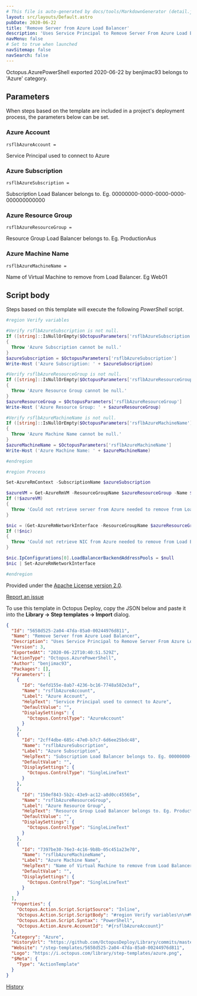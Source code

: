 ```yaml
---
# This file is auto-generated by docs/tools/MarkdownGenerator (detail.js)
layout: src/layouts/Default.astro
pubDate: 2020-06-22
title: 'Remove Server from Azure Load Balancer'
description: 'Uses Service Principal to Remove Server From Azure Load Balancer.'
navMenu: false
# Set to true when launched
navSitemap: false
navSearch: false
---
```


Octopus.AzurePowerShell exported 2020-06-22 by benjimac93 belongs to 'Azure' category.

## Parameters

When steps based on the template are included in a project's deployment process, the parameters below can be set.


<div class="param">

### Azure Account

`rsflbAzureAccount = `

Service Principal used to connect to Azure

</div>
        
<div class="param">

### Azure Subscription

`rsflbAzureSubscription = `

Subscription Load Balancer belongs to. Eg. 00000000-0000-0000-0000-000000000000

</div>
        
<div class="param">

### Azure Resource Group

`rsflbAzureResourceGroup = `

Resource Group Load Balancer belongs to. Eg. ProductionAus

</div>
        
<div class="param">

### Azure Machine Name

`rsflbAzureMachineName = `

Name of Virtual Machine to remove from Load Balancer. Eg Web01

</div>
        

## Script body

Steps based on this template will execute the following *PowerShell* script.

```powershell
#region Verify variables

#Verify rsflbAzureSubscription is not null.
If ([string]::IsNullOrEmpty($OctopusParameters['rsflbAzureSubscription']))
{
  Throw 'Azure Subscription cannot be null.'
}
$azureSubscription = $OctopusParameters['rsflbAzureSubscription']
Write-Host ('Azure Subscription: ' + $azureSubscription)

#Verify rsflbAzureResourceGroup is not null.
If ([string]::IsNullOrEmpty($OctopusParameters['rsflbAzureResourceGroup']))
{
  Throw 'Azure Resource Group cannot be null.'
}
$azureResourceGroup = $OctopusParameters['rsflbAzureResourceGroup']
Write-Host ('Azure Resource Group: ' + $azureResourceGroup)

#Verify rsflbAzureMachineName is not null.
If ([string]::IsNullOrEmpty($OctopusParameters['rsflbAzureMachineName']))
{
  Throw 'Azure Machine Name cannot be null.'
}
$azureMachineName = $OctopusParameters['rsflbAzureMachineName']
Write-Host ('Azure Machine Name: ' + $azureMachineName)

#endregion

#region Process

Set-AzureRmContext -SubscriptionName $azureSubscription

$azureVM = Get-AzureRmVM -ResourceGroupName $azureResourceGroup -Name $azureMachineName
If (!$azureVM)
{
  Throw 'Could not retrieve server from Azure needed to remove from Load Balancer.'
}

$nic = (Get-AzureRmNetworkInterface -ResourceGroupName $azureResourceGroup | Where-Object {$_.VirtualMachine.Id -eq $azureVM.Id})
If (!$nic)
{
  Throw 'Could not retrieve NIC from Azure needed to remove from Load Balancer.'
}

$nic.IpConfigurations[0].LoadBalancerBackendAddressPools = $null
$nic | Set-AzureRmNetworkInterface

#endregion
```

Provided under the [Apache License version 2.0](https://github.com/OctopusDeploy/Library/blob/master/LICENSE.txt).

[Report an issue](https://github.com/OctopusDeploy/Library/issues/new?assignees=&labels=&projects=&template=bug-report.yml&title=Issue%20with%20Remove%20Server%20from%20Azure%20Load%20Balancer&step-template=Remove%20Server%20from%20Azure%20Load%20Balancer)

<div class="get-json">

To use this template in Octopus Deploy, copy the JSON below and paste it into the **Library → Step templates → Import** dialog.

```json
{
  "Id": "5658d525-2a04-47da-85a0-00244976d811",
  "Name": "Remove Server from Azure Load Balancer",
  "Description": "Uses Service Principal to Remove Server From Azure Load Balancer.",
  "Version": 3,
  "ExportedAt": "2020-06-22T10:40:51.529Z",
  "ActionType": "Octopus.AzurePowerShell",
  "Author": "benjimac93",
  "Packages": [],
  "Parameters": [
    {
      "Id": "6efd155e-8ab7-4236-bc16-7748a582e3af",
      "Name": "rsflbAzureAccount",
      "Label": "Azure Account",
      "HelpText": "Service Principal used to connect to Azure",
      "DefaultValue": "",
      "DisplaySettings": {
        "Octopus.ControlType": "AzureAccount"
      }
    },
    {
      "Id": "2cff4dbe-685c-47e0-b7c7-6d6ee25bdc48",
      "Name": "rsflbAzureSubscription",
      "Label": "Azure Subscription",
      "HelpText": "Subscription Load Balancer belongs to. Eg. 00000000-0000-0000-0000-000000000000",
      "DefaultValue": "",
      "DisplaySettings": {
        "Octopus.ControlType": "SingleLineText"
      }
    },
    {
      "Id": "150ef843-5b2c-43e9-ac12-a8d0cc45565e",
      "Name": "rsflbAzureResourceGroup",
      "Label": "Azure Resource Group",
      "HelpText": "Resource Group Load Balancer belongs to. Eg. ProductionAus",
      "DefaultValue": "",
      "DisplaySettings": {
        "Octopus.ControlType": "SingleLineText"
      }
    },
    {
      "Id": "7397be30-76e3-4c16-9b8b-05c451a23e70",
      "Name": "rsflbAzureMachineName",
      "Label": "Azure Machine Name",
      "HelpText": "Name of Virtual Machine to remove from Load Balancer. Eg Web01",
      "DefaultValue": "",
      "DisplaySettings": {
        "Octopus.ControlType": "SingleLineText"
      }
    }
  ],
  "Properties": {
    "Octopus.Action.Script.ScriptSource": "Inline",
    "Octopus.Action.Script.ScriptBody": "#region Verify variables\n\n#Verify rsflbAzureSubscription is not null.\nIf ([string]::IsNullOrEmpty($OctopusParameters['rsflbAzureSubscription']))\n{\n  Throw 'Azure Subscription cannot be null.'\n}\n$azureSubscription = $OctopusParameters['rsflbAzureSubscription']\nWrite-Host ('Azure Subscription: ' + $azureSubscription)\n\n#Verify rsflbAzureResourceGroup is not null.\nIf ([string]::IsNullOrEmpty($OctopusParameters['rsflbAzureResourceGroup']))\n{\n  Throw 'Azure Resource Group cannot be null.'\n}\n$azureResourceGroup = $OctopusParameters['rsflbAzureResourceGroup']\nWrite-Host ('Azure Resource Group: ' + $azureResourceGroup)\n\n#Verify rsflbAzureMachineName is not null.\nIf ([string]::IsNullOrEmpty($OctopusParameters['rsflbAzureMachineName']))\n{\n  Throw 'Azure Machine Name cannot be null.'\n}\n$azureMachineName = $OctopusParameters['rsflbAzureMachineName']\nWrite-Host ('Azure Machine Name: ' + $azureMachineName)\n\n#endregion\n\n#region Process\n\nSet-AzureRmContext -SubscriptionName $azureSubscription\n\n$azureVM = Get-AzureRmVM -ResourceGroupName $azureResourceGroup -Name $azureMachineName\nIf (!$azureVM)\n{\n  Throw 'Could not retrieve server from Azure needed to remove from Load Balancer.'\n}\n\n$nic = (Get-AzureRmNetworkInterface -ResourceGroupName $azureResourceGroup | Where-Object {$_.VirtualMachine.Id -eq $azureVM.Id})\nIf (!$nic)\n{\n  Throw 'Could not retrieve NIC from Azure needed to remove from Load Balancer.'\n}\n\n$nic.IpConfigurations[0].LoadBalancerBackendAddressPools = $null\n$nic | Set-AzureRmNetworkInterface\n\n#endregion",
    "Octopus.Action.Script.Syntax": "PowerShell",
    "Octopus.Action.Azure.AccountId": "#{rsflbAzureAccount}"
  },
  "Category": "Azure",
  "HistoryUrl": "https://github.com/OctopusDeploy/Library/commits/master/step-templates//opt/buildagent/work/75443764cd38076d/step-templates/remove-server-from-azure-load-balancer.json",
  "Website": "/step-templates/5658d525-2a04-47da-85a0-00244976d811",
  "Logo": "https://i.octopus.com/library/step-templates/azure.png",
  "$Meta": {
    "Type": "ActionTemplate"
  }
}
```

[History](https://github.com/OctopusDeploy/Library/commits/master/step-templates/https://github.com/OctopusDeploy/Library/commits/master/step-templates//opt/buildagent/work/75443764cd38076d/step-templates/remove-server-from-azure-load-balancer.json)

</div>
